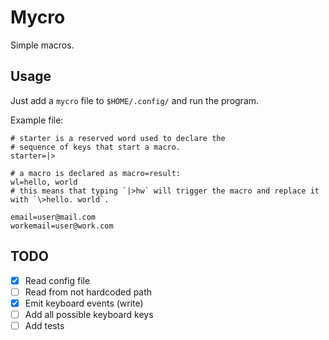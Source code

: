 # Mycro

Simple macros.

## Usage

Just add a `mycro` file to `$HOME/.config/` and run the program.

Example file:

```
# starter is a reserved word used to declare the
# sequence of keys that start a macro.
starter=|>

# a macro is declared as macro=result:
wl=hello, world
# this means that typing `|>hw` will trigger the macro and replace it with `\>hello. world`.

email=user@mail.com
workemail=user@work.com
```

## TODO

- [x] Read config file
- [ ] Read from not hardcoded path
- [x] Emit keyboard events (write)
- [ ] Add all possible keyboard keys
- [ ] Add tests
